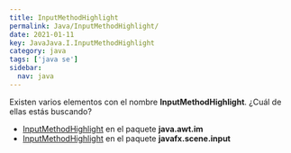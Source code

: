 ```yaml
---
title: InputMethodHighlight
permalink: Java/InputMethodHighlight/
date: 2021-01-11
key: JavaJava.I.InputMethodHighlight
category: java
tags: ['java se']
sidebar: 
  nav: java
---
```


Existen varios elementos con el nombre **InputMethodHighlight**. ¿Cuál de ellas estás buscando?
<ul>
<li><a href="/Java/InputMethodHighlight-java-awt-im/">InputMethodHighlight</a> en el paquete <strong>java.awt.im</strong></li>
<li><a href="/Java/InputMethodHighlight-javafx-scene-input/">InputMethodHighlight</a> en el paquete <strong>javafx.scene.input</strong></li>
<ul>
